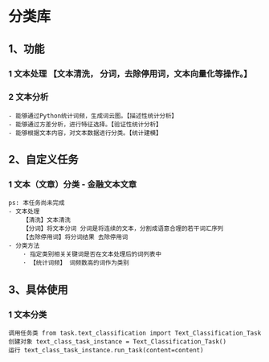 # 分类库 
## 1、功能 
### 1 文本处理 【文本清洗， 分词，去除停用词，文本向量化等操作。】
### 2 文本分析
    - 能够通过Python统计词频，生成词云图。【描述性统计分析】
    - 能够通过方差分析，进行特征选择。【验证性统计分析】
    - 能够根据文本内容，对文本数据进行分类。【统计建模】

## 2、自定义任务
### 1 文本（文章）分类 - 金融文本文章
    ps: 本任务尚未完成
    - 文本处理
        【清洗】文本清洗
        【分词】将文本分词 分词是将连续的文本，分割成语意合理的若干词汇序列
        【去除停用词】将分词结果 去除停用词
    - 分类方法
        · 指定类别相关关键词是否在文本处理后的词列表中
        · 【统计词频】 词频数高的词作为类别

## 3、具体使用
### 1 文本分类
    调用任务类 from task.text_classification import Text_Classification_Task
    创建对象 text_class_task_instance = Text_Classification_Task()
    运行 text_class_task_instance.run_task(content=content)